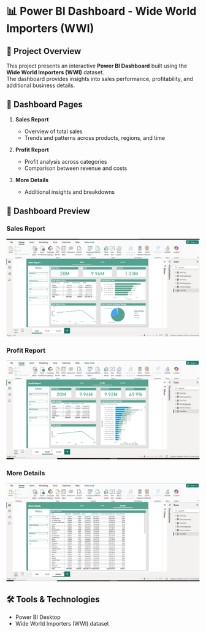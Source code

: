 # 📊 Power BI Dashboard - Wide World Importers (WWI)

## 📂 Project Overview
This project presents an interactive **Power BI Dashboard** built using the **Wide World Importers (WWI)** dataset.  
The dashboard provides insights into sales performance, profitability, and additional business details.

## 📑 Dashboard Pages
1. **Sales Report**  
   - Overview of total sales  
   - Trends and patterns across products, regions, and time  

2. **Profit Report**  
   - Profit analysis across categories  
   - Comparison between revenue and costs  

3. **More Details**  
   - Additional insights and breakdowns    

## 📸 Dashboard Preview

### Sales Report
![Sales Report](SalesReport.png)

### Profit Report
![Profit Report](ProfitReport.png)

### More Details
![More Details](MoreDetails.png)


## 🛠 Tools & Technologies
- Power BI Desktop  
- Wide World Importers (WWI) dataset  


